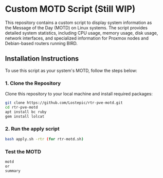 # Custom MOTD Script (Still WIP)

This repository contains a custom script to display system information as the Message of the Day (MOTD) on Linux systems. The script provides detailed system statistics, including CPU usage, memory usage, disk usage, network interfaces, and specialized information for Proxmox nodes and Debian-based routers running BIRD.

## Installation Instructions

To use this script as your system's MOTD, follow the steps below:

### 1. Clone the Repository

Clone this repository to your local machine and install required packages:

```bash
git clone https://github.com/Lostepic/rtr-pve-motd.git
cd rtr-pve-motd
apt install bc ruby
gem install lolcat
```
### 2. Run the apply script

```bash
bash apply.sh -rtr (for rtr-motd.sh)
```

### Test the MOTD

```bash
motd
or
summary
```

